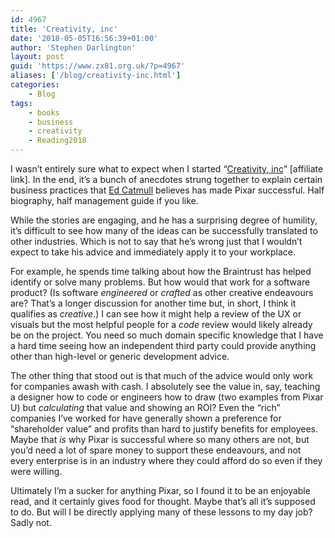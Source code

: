 ```yaml
---
id: 4967
title: 'Creativity, inc'
date: '2018-05-05T16:56:39+01:00'
author: 'Stephen Darlington'
layout: post
guid: 'https://www.zx81.org.uk/?p=4967'
aliases: ['/blog/creativity-inc.html']
categories:
    - Blog
tags:
    - books
    - business
    - creativity
    - Reading2018
---
```


I wasn’t entirely sure what to expect when I started “[Creativity, inc](https://amzn.to/2FLmeys)” [affiliate link]. In the end, it’s a bunch of anecdotes strung together to explain certain business practices that [Ed Catmull](https://en.m.wikipedia.org/wiki/Edwin_Catmull) believes has made Pixar successful. Half biography, half management guide if you like.

While the stories are engaging, and he has a surprising degree of humility, it’s difficult to see how many of the ideas can be successfully translated to other industries. Which is not to say that he’s wrong just that I wouldn’t expect to take his advice and immediately apply it to your workplace.

For example, he spends time talking about how the Braintrust has helped identify or solve many problems. But how would that work for a software product? (Is software *engineered* or *crafted* as other creative endeavours are? That’s a longer discussion for another time but, in short, I think it qualifies as *creative*.) I can see how it might help a review of the UX or visuals but the most helpful people for a *code* review would likely already be on the project. You need so much domain specific knowledge that I have a hard time seeing how an independent third party could provide anything other than high-level or generic development advice.

The other thing that stood out is that much of the advice would only work for companies awash with cash. I absolutely see the value in, say, teaching a designer how to code or engineers how to draw (two examples from Pixar U) but *calculating* that value and showing an ROI? Even the “rich” companies I’ve worked for have generally shown a preference for “shareholder value” and profits than hard to justify benefits for employees. Maybe that *is* why Pixar is successful where so many others are not, but you’d need a lot of spare money to support these endeavours, and not every enterprise is in an industry where they could afford do so even if they were willing.

Ultimately I’m a sucker for anything Pixar, so I found it to be an enjoyable read, and it certainly gives food for thought. Maybe that’s all it’s supposed to do. But will I be directly applying many of these lessons to my day job? Sadly not.